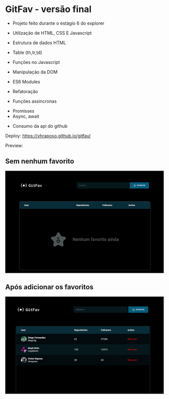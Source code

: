 # GitFav - versão final 

- Projeto feito durante o estágio 6 do explorer 
- Utilização de HTML, CSS E Javascript 


- Estrutura de dados HTML
- Table (th,tr,td)
- Funções no Javascript
- Manipulação da DOM
- ES6 Modules
- Refatoração
- Funções assincronas 
 * Promisses
 * Async, await
- Consumo da api do github  



Deploy: https://vhraposo.github.io/gitfav/

Preview: 
<h2>Sem nenhum favorito</h2>

![preview](./preview.png)

<h2>Após adicionar os favoritos</h2>

![preview](./preview2.png)
